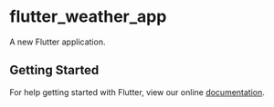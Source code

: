 # flutter_weather_app

A new Flutter application.

## Getting Started

For help getting started with Flutter, view our online
[documentation](https://flutter.io/).
